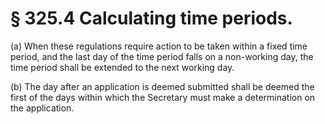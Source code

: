 # § 325.4   Calculating time periods.

(a) When these regulations require action to be taken within a fixed time period, and the last day of the time period falls on a non-working day, the time period shall be extended to the next working day.


(b) The day after an application is deemed submitted shall be deemed the first of the days within which the Secretary must make a determination on the application.




